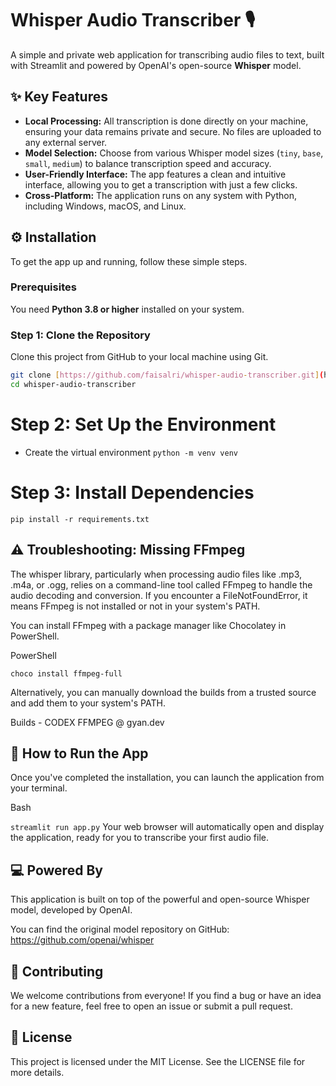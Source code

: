# Whisper Audio Transcriber 🎙️

A simple and private web application for transcribing audio files to text, built with Streamlit and powered by OpenAI's open-source **Whisper** model.

## ✨ Key Features

- **Local Processing:** All transcription is done directly on your machine, ensuring your data remains private and secure. No files are uploaded to any external server.
- **Model Selection:** Choose from various Whisper model sizes (`tiny`, `base`, `small`, `medium`) to balance transcription speed and accuracy.
- **User-Friendly Interface:** The app features a clean and intuitive interface, allowing you to get a transcription with just a few clicks.
- **Cross-Platform:** The application runs on any system with Python, including Windows, macOS, and Linux.

## ⚙️ Installation

To get the app up and running, follow these simple steps.

### Prerequisites

You need **Python 3.8 or higher** installed on your system.

### Step 1: Clone the Repository

Clone this project from GitHub to your local machine using Git.

```bash
git clone [https://github.com/faisalri/whisper-audio-transcriber.git](https://github.com/faisalri/whisper-audio-transcriber.git)
cd whisper-audio-transcriber
```

# Step 2: Set Up the Environment

- Create the virtual environment
`python -m venv venv`

# Step 3: Install Dependencies
`pip install -r requirements.txt`

## ⚠️ Troubleshooting: Missing FFmpeg

The whisper library, particularly when processing audio files like .mp3, .m4a, or .ogg, relies on a command-line tool called FFmpeg to handle the audio decoding and conversion. If you encounter a FileNotFoundError, it means FFmpeg is not installed or not in your system's PATH.

You can install FFmpeg with a package manager like Chocolatey in PowerShell.

PowerShell

`choco install ffmpeg-full` 

Alternatively, you can manually download the builds from a trusted source and add them to your system's PATH.

Builds - CODEX FFMPEG @ gyan.dev

## 🚀 How to Run the App
Once you've completed the installation, you can launch the application from your terminal.

Bash

`streamlit run app.py`
Your web browser will automatically open and display the application, ready for you to transcribe your first audio file.

## 💻 Powered By
This application is built on top of the powerful and open-source Whisper model, developed by OpenAI.

You can find the original model repository on GitHub:
https://github.com/openai/whisper

## 🤝 Contributing
We welcome contributions from everyone! If you find a bug or have an idea for a new feature, feel free to open an issue or submit a pull request.

## 📄 License
This project is licensed under the MIT License. See the LICENSE file for more details.